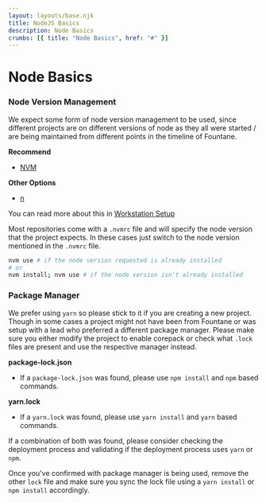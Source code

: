 ```yaml
---
layout: layouts/base.njk
title: NodeJS Basics
description: Node Basics
crumbs: [{ title: "Node Basics", href: "#" }]
---
```


# Node Basics

### Node Version Management

We expect some form of node version management to be used, since different projects are on different
versions of node as they all were started / are being maintained from different points in the timeline of Fountane.

**Recommend**

- [NVM](https://github.com/nvm-sh/nvm)

**Other Options**

- [n](https://www.npmjs.com/package/n)

You can read more about this in [Workstation Setup](/workstation)

Most repositories come with a `.nvmrc` file and will specify the node version that the project expects. In these cases
just switch to the node version mentioned in the `.nvmrc` file.

```sh
nvm use # if the node version requested is already installed
# or
nvm install; nvm use # if the node version isn't already installed
```

### Package Manager

We prefer using `yarn` so please stick to it if you are creating a new project. Though in some cases a project might not have been from Fountane or was setup with a lead who preferred a different package manager. Please make sure you either modify the project to enable corepack or check what `.lock` files are present and use the respective manager instead.

**package-lock.json**

- If a `package-lock.json` was found, please use `npm install` and `npm` based commands.

**yarn.lock**

- If a `yarn.lock` was found, please use `yarn install` and `yarn` based commands.

If a combination of both was found, please consider checking the deployment process and validating if the deployment process uses
`yarn` or `npm`.

Once you've confirmed with package manager is being used, remove the other `lock` file and make sure you sync the lock file using a
`yarn install` or `npm install` accordingly.
